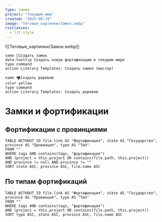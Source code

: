 ```yaml
---
type: замки
project: "Тонущий_мир"
created: "2025-09-19"
image: "Теговые_картинки/Замок.webp"
cssclasses:
  - lit-style
---
```


![[Теговые_картинки/Замок.webp]]

<div class="button-row">

```button
name 🏰Создать замок
data-tooltip Создать новую фортификацию в текущем мире
type command
action Literary Templates: Создать замок (мастер)
```
```button
name 🏘️Создать деревню
color yellow
type command
action Literary Templates: Создать деревню
```

</div>

# Замки и фортификации

## Фортификации с провинциями

```dataview
TABLE WITHOUT ID file.link AS "Фортификация", state AS "Государство", province AS "Провинция", type AS "Тип"
FROM ""
WHERE tags AND contains(tags, "фортификация")
AND (project = this.project OR contains(file.path, this.project))
AND province != null AND province != ""
SORT state ASC, province ASC, file.name ASC
```

## По типам фортификаций

```dataview
TABLE WITHOUT ID file.link AS "Фортификация", state AS "Государство", province AS "Провинция", type AS "Тип"
FROM ""
WHERE tags AND contains(tags, "фортификация")
AND (project = this.project OR contains(file.path, this.project))
SORT type ASC, state ASC, province ASC, file.name ASC
```

